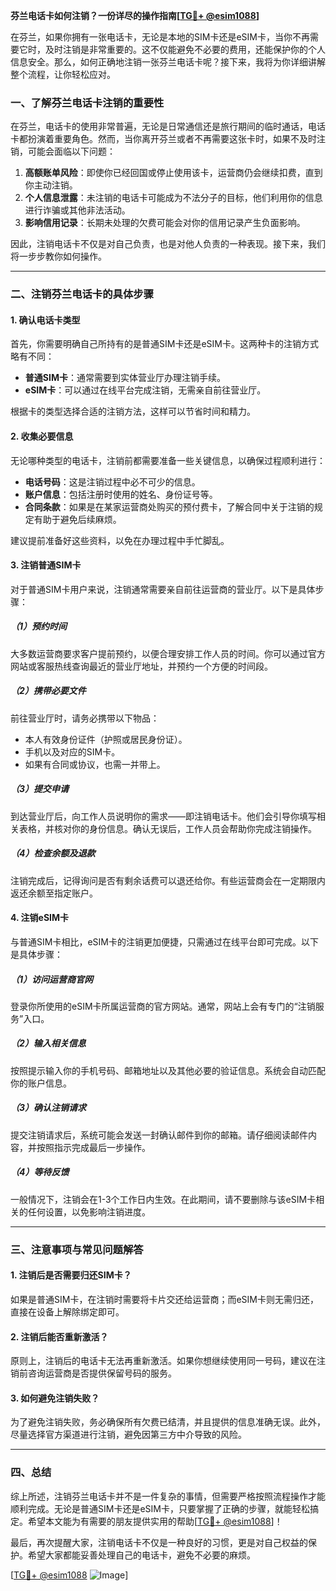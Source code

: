 **芬兰电话卡如何注销？一份详尽的操作指南[[TG💪+ @esim1088](https://t.me/s/esim1088)]**

在芬兰，如果你拥有一张电话卡，无论是本地的SIM卡还是eSIM卡，当你不再需要它时，及时注销是非常重要的。这不仅能避免不必要的费用，还能保护你的个人信息安全。那么，如何正确地注销一张芬兰电话卡呢？接下来，我将为你详细讲解整个流程，让你轻松应对。

### 一、了解芬兰电话卡注销的重要性

在芬兰，电话卡的使用非常普遍，无论是日常通信还是旅行期间的临时通话，电话卡都扮演着重要角色。然而，当你离开芬兰或者不再需要这张卡时，如果不及时注销，可能会面临以下问题：

1. **高额账单风险**：即使你已经回国或停止使用该卡，运营商仍会继续扣费，直到你主动注销。
2. **个人信息泄露**：未注销的电话卡可能成为不法分子的目标，他们利用你的信息进行诈骗或其他非法活动。
3. **影响信用记录**：长期未处理的欠费可能会对你的信用记录产生负面影响。

因此，注销电话卡不仅是对自己负责，也是对他人负责的一种表现。接下来，我们将一步步教你如何操作。

---

### 二、注销芬兰电话卡的具体步骤

#### 1. 确认电话卡类型
首先，你需要明确自己所持有的是普通SIM卡还是eSIM卡。这两种卡的注销方式略有不同：

- **普通SIM卡**：通常需要到实体营业厅办理注销手续。
- **eSIM卡**：可以通过在线平台完成注销，无需亲自前往营业厅。

根据卡的类型选择合适的注销方法，这样可以节省时间和精力。

#### 2. 收集必要信息
无论哪种类型的电话卡，注销前都需要准备一些关键信息，以确保过程顺利进行：

- **电话号码**：这是注销过程中必不可少的信息。
- **账户信息**：包括注册时使用的姓名、身份证号等。
- **合同条款**：如果是在某家运营商处购买的预付费卡，了解合同中关于注销的规定有助于避免后续麻烦。

建议提前准备好这些资料，以免在办理过程中手忙脚乱。

#### 3. 注销普通SIM卡
对于普通SIM卡用户来说，注销通常需要亲自前往运营商的营业厅。以下是具体步骤：

##### （1）预约时间
大多数运营商要求客户提前预约，以便合理安排工作人员的时间。你可以通过官方网站或客服热线查询最近的营业厅地址，并预约一个方便的时间段。

##### （2）携带必要文件
前往营业厅时，请务必携带以下物品：
- 本人有效身份证件（护照或居民身份证）。
- 手机以及对应的SIM卡。
- 如果有合同或协议，也需一并带上。

##### （3）提交申请
到达营业厅后，向工作人员说明你的需求——即注销电话卡。他们会引导你填写相关表格，并核对你的身份信息。确认无误后，工作人员会帮助你完成注销操作。

##### （4）检查余额及退款
注销完成后，记得询问是否有剩余话费可以退还给你。有些运营商会在一定期限内返还余额至指定账户。

#### 4. 注销eSIM卡
与普通SIM卡相比，eSIM卡的注销更加便捷，只需通过在线平台即可完成。以下是具体步骤：

##### （1）访问运营商官网
登录你所使用的eSIM卡所属运营商的官方网站。通常，网站上会有专门的“注销服务”入口。

##### （2）输入相关信息
按照提示输入你的手机号码、邮箱地址以及其他必要的验证信息。系统会自动匹配你的账户信息。

##### （3）确认注销请求
提交注销请求后，系统可能会发送一封确认邮件到你的邮箱。请仔细阅读邮件内容，并按照指示完成最后一步操作。

##### （4）等待反馈
一般情况下，注销会在1-3个工作日内生效。在此期间，请不要删除与该eSIM卡相关的任何设置，以免影响注销进度。

---

### 三、注意事项与常见问题解答

#### 1. 注销后是否需要归还SIM卡？
如果是普通SIM卡，在注销时需要将卡片交还给运营商；而eSIM卡则无需归还，直接在设备上解除绑定即可。

#### 2. 注销后能否重新激活？
原则上，注销后的电话卡无法再重新激活。如果你想继续使用同一号码，建议在注销前咨询运营商是否提供保留号码的服务。

#### 3. 如何避免注销失败？
为了避免注销失败，务必确保所有欠费已结清，并且提供的信息准确无误。此外，尽量选择官方渠道进行注销，避免因第三方中介导致的风险。

---

### 四、总结

综上所述，注销芬兰电话卡并不是一件复杂的事情，但需要严格按照流程操作才能顺利完成。无论是普通SIM卡还是eSIM卡，只要掌握了正确的步骤，就能轻松搞定。希望本文能为有需要的朋友提供实用的帮助[[TG💪+ @esim1088](https://t.me/s/esim1088)]！

最后，再次提醒大家，注销电话卡不仅是一种良好的习惯，更是对自己权益的保护。希望大家都能妥善处理自己的电话卡，避免不必要的麻烦。

[[TG💪+ @esim1088](https://t.me/s/esim1088) ![Image](https://i.postimg.cc/4NQfJmqS/Snipaste-2025-05-13-00-14-12.png)]